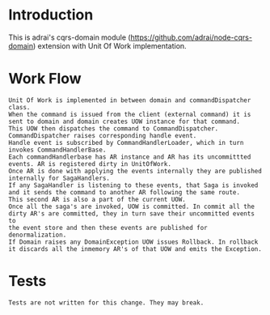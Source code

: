 # Introduction

This is adrai's cqrs-domain module (https://github.com/adrai/node-cqrs-domain) extension with Unit Of Work implementation.

# Work Flow

    Unit Of Work is implemented in between domain and commandDispatcher class.
	When the command is issued from the client (external command) it is sent to domain and domain creates UOW instance for that command.
	This UOW then dispatches the command to CommandDispatcher. CommandDispatcher raises corresponding handle event.
	Handle event is subscribed by CommandHandlerLoader, which in turn invokes CommandHandlerBase.
	Each commandHandlerbase has AR instance and AR has its uncommittted events. AR is registered dirty in UnitOfWork.
	Once AR is done with applying the events internally they are published internally for SagaHandlers.
	If any SagaHandler is listening to these events, that Saga is invoked and it sends the command to another AR following the same route.
	This second AR is also a part of the current UOW. 
	Once all the saga's are invoked, UOW is committed. In commit all the dirty AR's are committed, they in turn save their uncommitted events to 
	the event store and then these events are published for denormalization.
	If Domain raises any DomainException UOW issues Rollback. In rollback it discards all the inmemory AR's of that UOW and emits the Exception.	

# Tests

	Tests are not written for this change. They may break.